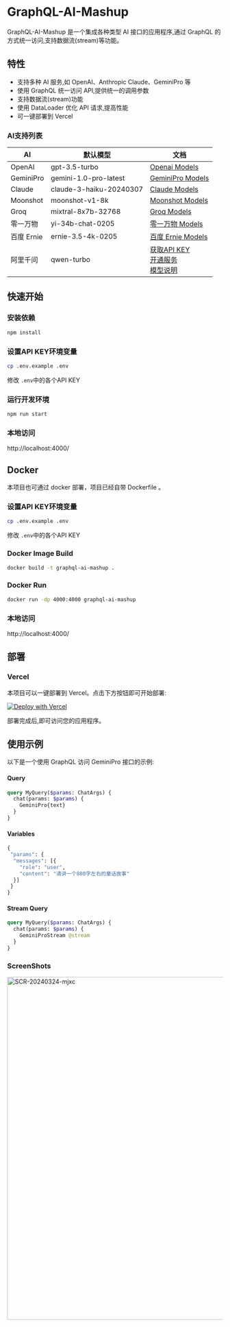 # GraphQL-AI-Mashup
GraphQL-AI-Mashup 是一个集成各种类型 AI 接口的应用程序,通过 GraphQL 的方式统一访问,支持数据流(stream)等功能。

## 特性
- 支持多种 AI 服务,如 OpenAI、Anthropic Claude、GeminiPro 等
- 使用 GraphQL 统一访问 API,提供统一的调用参数
- 支持数据流(stream)功能
- 使用 DataLoader 优化 API 请求,提高性能
- 可一键部署到 Vercel

### AI支持列表
|AI|默认模型|文档|
|--|--|--|
|OpenAI|gpt-3.5-turbo|[Openai Models](https://platform.openai.com/docs/models)|
|GeminiPro|gemini-1.0-pro-latest|[GeminiPro Models](https://ai.google.dev/models/gemini)|
|Claude|claude-3-haiku-20240307|[Claude Models](https://docs.anthropic.com/claude/docs/models-overview#model-recommendations)|
|Moonshot|moonshot-v1-8k|[Moonshot Models](https://platform.moonshot.cn/docs/pricing#文本生成模型-moonshot-v1)|
|Groq|mixtral-8x7b-32768|[Groq Models](https://console.groq.com/docs/models)|
|零一万物|yi-34b-chat-0205|[零一万物 Models](https://platform.lingyiwanwu.com/docs#-%E5%A4%A7%E8%AF%AD%E8%A8%80%E6%A8%A1%E5%9E%8B)|
|百度 Ernie|ernie-3.5-4k-0205|[百度 Ernie Models](https://cloud.baidu.com/doc/WENXINWORKSHOP/s/flfmc9do2)|
|阿里千问|qwen-turbo|[获取API KEY](https://help.aliyun.com/document_detail/2712195.html?spm=a2c4g.2712581.0.i2)<br/>[开通服务](https://help.aliyun.com/document_detail/2586399.html)<br/>[模型说明](https://help.aliyun.com/document_detail/2713153.html?navBarStyle=white)|

## 快速开始
### 安装依赖
```bash
npm install
```

### 设置API KEY环境变量
```bash
cp .env.example .env
```
修改 ```.env```中的各个API KEY

### 运行开发环境
```bash
npm run start
```

### 本地访问
http://localhost:4000/

## Docker
本项目也可通过 docker 部署，项目已经自带 Dockerfile 。

### 设置API KEY环境变量
```bash
cp .env.example .env
```
修改 ```.env```中的各个API KEY

### Docker Image Build
```bash
docker build -t graphql-ai-mashup .    
```

### Docker Run
```bash
docker run -dp 4000:4000 graphql-ai-mashup
```

### 本地访问
http://localhost:4000/


## 部署
### Vercel
本项目可以一键部署到 Vercel。点击下方按钮即可开始部署:

[![Deploy with Vercel](https://vercel.com/button)](https://vercel.com/new/clone?repository-url=https%3A%2F%2Fgithub.com%2FVeryInt%2FGraphQL-AI-Mashup&env=GEMINI_PRO_API_KEY,CLAUDE_API_KEY,MOONSHOT_API_KEY,OPENAI_API_KEY&envDescription=API%20Keys%20for%20AI)

部署完成后,即可访问您的应用程序。

## 使用示例
以下是一个使用 GraphQL 访问 GeminiPro 接口的示例:
#### Query
```graphql
query MyQuery($params: ChatArgs) {
  chat(params: $params) {
    GeminiPro{text}
  }
}
```

#### Variables
```graphql
{
 "params": {
  "messages": [{
    "role": "user",
    "content": "请讲一个800字左右的童话故事"
  }]
 }
}
```

#### Stream Query
```graphql
query MyQuery($params: ChatArgs) {
  chat(params: $params) {
    GeminiProStream @stream
  }
}
```

### ScreenShots
<img width="800" alt="SCR-20240324-mjxc" src="https://github.com/VeryInt/GraphQL-AI-Mashup/assets/2792566/b3c15daa-fcc1-46ea-86ee-d72deda8c1c7">

